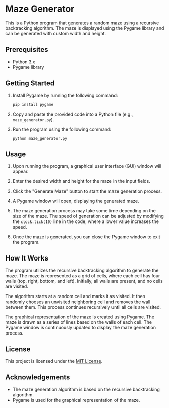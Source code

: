 # Maze Generator

This is a Python program that generates a random maze using a recursive backtracking algorithm. The maze is displayed using the Pygame library and can be generated with custom width and height.

## Prerequisites
- Python 3.x
- Pygame library

## Getting Started
1. Install Pygame by running the following command:
   ```
   pip install pygame
   ```

2. Copy and paste the provided code into a Python file (e.g., `maze_generator.py`).

3. Run the program using the following command:
   ```
   python maze_generator.py
   ```

## Usage
1. Upon running the program, a graphical user interface (GUI) window will appear.

2. Enter the desired width and height for the maze in the input fields.

3. Click the "Generate Maze" button to start the maze generation process.

4. A Pygame window will open, displaying the generated maze.

5. The maze generation process may take some time depending on the size of the maze. The speed of generation can be adjusted by modifying the `clock.tick(10)` line in the code, where a lower value increases the speed.

6. Once the maze is generated, you can close the Pygame window to exit the program.

## How It Works
The program utilizes the recursive backtracking algorithm to generate the maze. The maze is represented as a grid of cells, where each cell has four walls (top, right, bottom, and left). Initially, all walls are present, and no cells are visited.

The algorithm starts at a random cell and marks it as visited. It then randomly chooses an unvisited neighboring cell and removes the wall between them. This process continues recursively until all cells are visited.

The graphical representation of the maze is created using Pygame. The maze is drawn as a series of lines based on the walls of each cell. The Pygame window is continuously updated to display the maze generation process.

## License
This project is licensed under the [MIT License](LICENSE).

## Acknowledgements
- The maze generation algorithm is based on the recursive backtracking algorithm.
- Pygame is used for the graphical representation of the maze.
